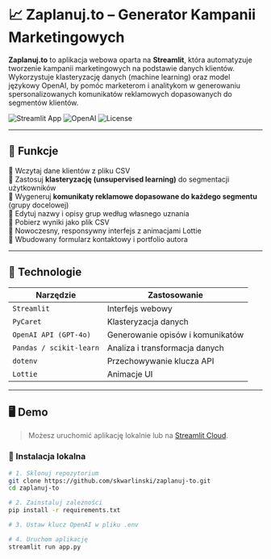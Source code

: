 # 📈 Zaplanuj.to – Generator Kampanii Marketingowych

**Zaplanuj.to** to aplikacja webowa oparta na **Streamlit**, która automatyzuje tworzenie kampanii marketingowych na podstawie danych klientów. Wykorzystuje klasteryzację danych (machine learning) oraz model językowy OpenAI, by pomóc marketerom i analitykom w generowaniu spersonalizowanych komunikatów reklamowych dopasowanych do segmentów klientów.

![Streamlit App](https://img.shields.io/badge/built%20with-Streamlit-blue)
![OpenAI](https://img.shields.io/badge/powered%20by-GPT--4o-green)
![License](https://img.shields.io/github/license/skwarlinski/zaplanuj-to)

---

## 🚀 Funkcje

🔹 Wczytaj dane klientów z pliku CSV  
🔹 Zastosuj **klasteryzację (unsupervised learning)** do segmentacji użytkowników  
🔹 Wygeneruj **komunikaty reklamowe dopasowane do każdego segmentu** (grupy docelowej)  
🔹 Edytuj nazwy i opisy grup według własnego uznania  
🔹 Pobierz wyniki jako plik CSV  
🔹 Nowoczesny, responsywny interfejs z animacjami Lottie  
🔹 Wbudowany formularz kontaktowy i portfolio autora

---

## 🧠 Technologie

| Narzędzie | Zastosowanie |
|--|--|
| `Streamlit` | Interfejs webowy |
| `PyCaret` | Klasteryzacja danych |
| `OpenAI API (GPT-4o)` | Generowanie opisów i komunikatów |
| `Pandas / scikit-learn` | Analiza i transformacja danych |
| `dotenv` | Przechowywanie klucza API |
| `Lottie` | Animacje UI |

---

## 🖥️ Demo

> Możesz uruchomić aplikację lokalnie lub na [Streamlit Cloud](https://streamlit.io/cloud).

### 🔧 Instalacja lokalna

```bash
# 1. Sklonuj repozytorium
git clone https://github.com/skwarlinski/zaplanuj-to.git
cd zaplanuj-to

# 2. Zainstaluj zależności
pip install -r requirements.txt

# 3. Ustaw klucz OpenAI w pliku .env

# 4. Uruchom aplikację
streamlit run app.py
